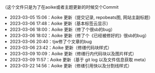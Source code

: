 （这个文件只是为了在aoike或者主题更新的时候交个Commit

- 2023-03-05 15:06：Aoike 更新（提交记录, repobeats图, 网站主副标题）
- 2023-03-06 17:48：Aoike 更新（基本标签云显示）
- 2023-03-06 18:00：Aoike 更新（修了个很sb的bug）
- 2023-03-06 18:02：Aoike 更新（修了个《已经被修好的》很sb的bug）
- 2023-03-06 20:40：tjw修了个文章的bug
- 2023-03-06 23:42：Aoike 更新（修缮代码块样式）
- 2023-03-09 10:09：Aoike 更新（修缮行内代码块以及图片样式）
- 2023-03-09 11:57：Aoike 更新（基于 git log 以及文件信息获取 meta）
- 2023-03-22 14:56：Aoike 更新（修缮引用快以及分割线样式）
